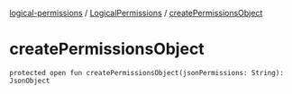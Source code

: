 [logical-permissions](../index.md) / [LogicalPermissions](index.md) / [createPermissionsObject](.)

# createPermissionsObject

`protected open fun createPermissionsObject(jsonPermissions: String): JsonObject`